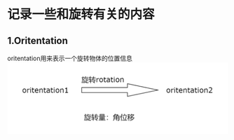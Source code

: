 # 记录一些和旋转有关的内容

## 1.Oritentation
oritentation用来表示一个旋转物体的位置信息
![oritentation与rotation关系](cg/img/1.png)